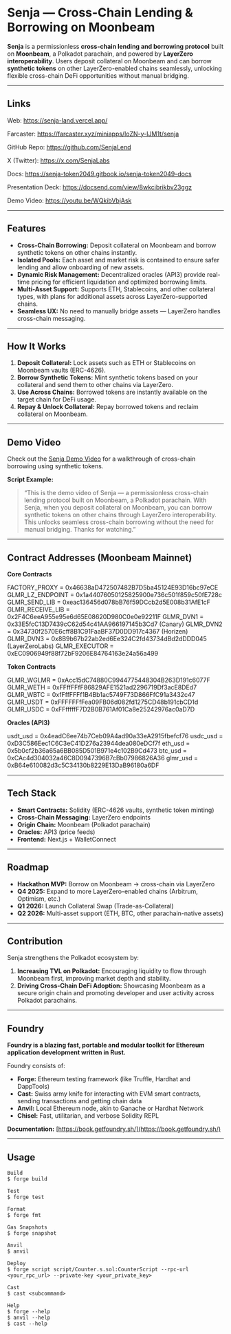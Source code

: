 # Senja — Cross-Chain Lending & Borrowing on Moonbeam

**Senja** is a permissionless **cross-chain lending and borrowing protocol** built on **Moonbeam**, a Polkadot parachain, and powered by **LayerZero interoperability**. Users deposit collateral on Moonbeam and can borrow **synthetic tokens** on other LayerZero-enabled chains seamlessly, unlocking flexible cross-chain DeFi opportunities without manual bridging.

---

## Links

Web: https://senja-land.vercel.app/

Farcaster: https://farcaster.xyz/miniapps/loZN-y-IJM1t/senja

GitHub Repo: https://github.com/SenjaLend

X (Twitter): https://x.com/SenjaLabs

Docs: https://senja-token2049.gitbook.io/senja-token2049-docs

Presentation Deck: https://docsend.com/view/8wkcibrikbv23ggz

Demo Video: https://youtu.be/WQkibVbjAsk

---

## Features

- **Cross-Chain Borrowing:** Deposit collateral on Moonbeam and borrow synthetic tokens on other chains instantly.
- **Isolated Pools:** Each asset and market risk is contained to ensure safer lending and allow onboarding of new assets.
- **Dynamic Risk Management:** Decentralized oracles (API3) provide real-time pricing for efficient liquidation and optimized borrowing limits.
- **Multi-Asset Support:** Supports ETH, Stablecoins, and other collateral types, with plans for additional assets across LayerZero-supported chains.
- **Seamless UX:** No need to manually bridge assets — LayerZero handles cross-chain messaging.

---

## How It Works

1. **Deposit Collateral:** Lock assets such as ETH or Stablecoins on Moonbeam vaults (ERC-4626).
2. **Borrow Synthetic Tokens:** Mint synthetic tokens based on your collateral and send them to other chains via LayerZero.
3. **Use Across Chains:** Borrowed tokens are instantly available on the target chain for DeFi usage.
4. **Repay & Unlock Collateral:** Repay borrowed tokens and reclaim collateral on Moonbeam.

---

## Demo Video

Check out the [Senja Demo Video](https://youtu.be/WQkibVbjAsk) for a walkthrough of cross-chain borrowing using synthetic tokens.

**Script Example:**
> “This is the demo video of Senja — a permissionless cross-chain lending protocol built on Moonbeam, a Polkadot parachain. With Senja, when you deposit collateral on Moonbeam, you can borrow synthetic tokens on other chains through LayerZero interoperability. This unlocks seamless cross-chain borrowing without the need for manual bridging. Thanks for watching.”

---

## Contract Addresses (Moonbeam Mainnet)

**Core Contracts**  

FACTORY_PROXY = 0x46638aD472507482B7D5ba45124E93D16bc97eCE
GLMR_LZ_ENDPOINT = 0x1a44076050125825900e736c501f859c50fE728c
GLMR_SEND_LIB = 0xeac136456d078bB76f59DCcb2d5E008b31AfE1cF
GLMR_RECEIVE_LIB = 0x2F4C6eeA955e95e6d65E08620D980C0e0e92211F
GLMR_DVN1 = 0x33E5fcC13D7439cC62d54c41AA966197145b3Cd7 (Canary)
GLMR_DVN2 = 0x34730f2570E6cff8B1C91FaaBF37D0DD917c4367 (Horizen)
GLMR_DVN3 = 0x8B9b67b22ab2ed6Ee324C2fd43734dBd2dDDD045 (LayerZeroLabs)
GLMR_EXECUTOR = 0xEC0906949f88f72bF9206E84764163e24a56a499

**Token Contracts**  

GLMR_WGLMR = 0xAcc15dC74880C9944775448304B263D191c6077F
GLMR_WETH = 0xFFffFFfF86829AFE1521ad2296719Df3acE8DEd7
GLMR_WBTC = 0xfFffFFFf1B4Bb1ac5749F73D866FfC91a3432c47
GLMR_USDT = 0xFFFFFFfFea09FB06d082fd1275CD48b191cbCD1d
GLMR_USDC = 0xFFfffffF7D2B0B761Af01Ca8e25242976ac0aD7D

**Oracles (API3)**  

usdt_usd = 0x4eadC6ee74b7Ceb09A4ad90a33eA2915fbefcf76
usdc_usd = 0xD3C586Eec1C6C3eC41D276a23944dea080eDCf7f
eth_usd = 0x5b0cf2b36a65a6BB085D501B971e4c102B9Cd473
btc_usd = 0xCAc4d304032a46C8D0947396B7cBb07986826A36
glmr_usd = 0xB64e610082d3c5C34130b8229E13DaB96180a6DF

---

## Tech Stack

- **Smart Contracts:** Solidity (ERC-4626 vaults, synthetic token minting)
- **Cross-Chain Messaging:** LayerZero endpoints
- **Origin Chain:** Moonbeam (Polkadot parachain)
- **Oracles:** API3 (price feeds)
- **Frontend:** Next.js + WalletConnect

---

## Roadmap

- **Hackathon MVP:** Borrow on Moonbeam → cross-chain via LayerZero
- **Q4 2025:** Expand to more LayerZero-enabled chains (Arbitrum, Optimism, etc.)
- **Q1 2026:** Launch Collateral Swap (Trade-as-Collateral)
- **Q2 2026:** Multi-asset support (ETH, BTC, other parachain-native assets)

---

## Contribution

Senja strengthens the Polkadot ecosystem by:

1. **Increasing TVL on Polkadot:** Encouraging liquidity to flow through Moonbeam first, improving market depth and stability.
2. **Driving Cross-Chain DeFi Adoption:** Showcasing Moonbeam as a secure origin chain and promoting developer and user activity across Polkadot parachains.

---

## Foundry

**Foundry is a blazing fast, portable and modular toolkit for Ethereum application development written in Rust.**

Foundry consists of:

- **Forge:** Ethereum testing framework (like Truffle, Hardhat and DappTools)
- **Cast:** Swiss army knife for interacting with EVM smart contracts, sending transactions and getting chain data
- **Anvil:** Local Ethereum node, akin to Ganache or Hardhat Network
- **Chisel:** Fast, utilitarian, and verbose Solidity REPL

**Documentation:** [https://book.getfoundry.sh/](https://book.getfoundry.sh/)

---

## Usage
```
Build
$ forge build

Test
$ forge test

Format
$ forge fmt

Gas Snapshots
$ forge snapshot

Anvil
$ anvil

Deploy
$ forge script script/Counter.s.sol:CounterScript --rpc-url <your_rpc_url> --private-key <your_private_key>

Cast
$ cast <subcommand>

Help
$ forge --help
$ anvil --help
$ cast --help
